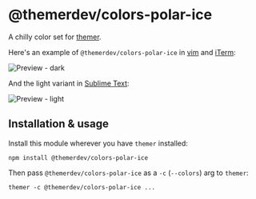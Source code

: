 # @themerdev/colors-polar-ice

A chilly color set for [themer](https://github.com/themerdev/themer).

Here's an example of `@themerdev/colors-polar-ice` in [vim](https://github.com/themerdev/themer/tree/main/cli/packages/vim) and [iTerm](https://github.com/themerdev/themer/tree/main/cli/packages/iterm):

![Preview - dark](https://cdn.jsdelivr.net/gh/themerdev/themer@a186c8585721d5defbf4cb1bc94165144d4dd35a/cli/packages/themer-colors-polar-ice/assets/themer-colors-polar-ice-dark.png)

And the light variant in [Sublime Text](https://github.com/themerdev/themer/tree/main/cli/packages/sublime-text):

![Preview - light](https://cdn.jsdelivr.net/gh/themerdev/themer@a186c8585721d5defbf4cb1bc94165144d4dd35a/cli/packages/themer-colors-polar-ice/assets/themer-colors-polar-ice-light.png)

## Installation & usage

Install this module wherever you have `themer` installed:

    npm install @themerdev/colors-polar-ice

Then pass `@themerdev/colors-polar-ice` as a `-c` (`--colors`) arg to `themer`:

    themer -c @themerdev/colors-polar-ice ...
